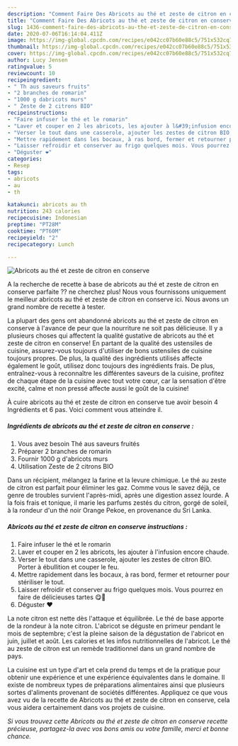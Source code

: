 ```yaml
---
description: "Comment Faire Des Abricots au thé et zeste de citron en conserve"
title: "Comment Faire Des Abricots au thé et zeste de citron en conserve"
slug: 1436-comment-faire-des-abricots-au-the-et-zeste-de-citron-en-conserve
date: 2020-07-06T16:14:04.411Z
image: https://img-global.cpcdn.com/recipes/e042cc07b60e88c5/751x532cq70/abricots-au-the-et-zeste-de-citron-en-conserve-photo-principale-de-la-recette.jpg
thumbnail: https://img-global.cpcdn.com/recipes/e042cc07b60e88c5/751x532cq70/abricots-au-the-et-zeste-de-citron-en-conserve-photo-principale-de-la-recette.jpg
cover: https://img-global.cpcdn.com/recipes/e042cc07b60e88c5/751x532cq70/abricots-au-the-et-zeste-de-citron-en-conserve-photo-principale-de-la-recette.jpg
author: Lucy Jensen
ratingvalue: 5
reviewcount: 10
recipeingredient:
- " Th aus saveurs fruits"
- "2 branches de romarin"
- "1000 g dabricots murs"
- " Zeste de 2 citrons BIO"
recipeinstructions:
- "Faire infuser le thé et le romarin"
- "Laver et couper en 2 les abricots, les ajouter à l&#39;infusion encore chaude."
- "Verser le tout dans une casserole, ajouter les zestes de citron BIO. Porter à ébullition et couper le feu."
- "Mettre rapidement dans les bocaux, à ras bord, fermer et retourner pour stériliser le tout."
- "Laisser refroidir et conserver au frigo quelques mois. Vous pourrez en faire de délicieuses tartes 😋🤤"
- "Déguster ❤️"
categories:
- Resep
tags:
- abricots
- au
- th

katakunci: abricots au th 
nutrition: 243 calories
recipecuisine: Indonesian
preptime: "PT28M"
cooktime: "PT60M"
recipeyield: "2"
recipecategory: Lunch

---
```



![Abricots au thé et zeste de citron en conserve](https://img-global.cpcdn.com/recipes/e042cc07b60e88c5/751x532cq70/abricots-au-the-et-zeste-de-citron-en-conserve-photo-principale-de-la-recette.jpg)

A la recherche de recette à base de abricots au thé et zeste de citron en conserve parfaite ?? ne cherchez plus! Nous vous fournissons uniquement le meilleur abricots au thé et zeste de citron en conserve ici. Nous avons un grand nombre de recette à tester.

La plupart des gens ont abandonné abricots au thé et zeste de citron en conserve à l'avance de peur que la nourriture ne soit pas délicieuse. Il y a plusieurs choses qui affectent la qualité gustative de abricots au thé et zeste de citron en conserve! En partant de la qualité des ustensiles de cuisine, assurez-vous toujours d'utiliser de bons ustensiles de cuisine toujours propres. De plus, la qualité des ingrédients utilisés affecte également le goût, utilisez donc toujours des ingrédients frais. De plus, entraînez-vous à reconnaître les différentes saveurs de la cuisine, profitez de chaque étape de la cuisine avec tout votre cœur, car la sensation d'être excité, calme et non pressé affecte aussi le goût de la cuisine!

<!--inarticleads1-->

À cuire abricots au thé et zeste de citron en conserve tue avoir besoin 4 Ingrédients et 6 pas. Voici comment vous atteindre il.

##### Ingrédients de abricots au thé et zeste de citron en conserve :

1. Vous avez besoin  Thé aus saveurs fruités
1. Préparer 2 branches de romarin
1. Fournir 1000 g d&#39;abricots murs
1. Utilisation  Zeste de 2 citrons BIO


Dans un récipient, mélangez la farine et la levure chimique. Le thé au zeste de citron est parfait pour éliminer les gaz. Comme vous le savez déjà, ce genre de troubles survient l&#39;après-midi, après une digestion assez lourde. A la fois frais et tonique, il marie les parfums zestés du citron, gorgé de soleil, à la rondeur d&#39;un thé noir Orange Pekoe, en provenance du Sri Lanka. 

<!--inarticleads2-->

##### Abricots au thé et zeste de citron en conserve instructions :

1. Faire infuser le thé et le romarin
1. Laver et couper en 2 les abricots, les ajouter à l&#39;infusion encore chaude.
1. Verser le tout dans une casserole, ajouter les zestes de citron BIO. Porter à ébullition et couper le feu.
1. Mettre rapidement dans les bocaux, à ras bord, fermer et retourner pour stériliser le tout.
1. Laisser refroidir et conserver au frigo quelques mois. Vous pourrez en faire de délicieuses tartes 😋🤤
1. Déguster ❤️


La note citron est nette dès l&#39;attaque et équilibrée. Le thé de base apporte de la rondeur à la note citron. L&#39;abricot se déguste en primeur pendant le mois de septembre; c&#39;est la pleine saison de la dégustation de l&#39;abricot en juin, juillet et août. Les calories et les infos nutritionnelles de l&#39;abricot. Le thé au zeste de citron est un remède traditionnel dans un grand nombre de pays. 

<!--inarticleads1-->

<p>
La cuisine est un type d'art et cela prend du temps et de la pratique pour obtenir une expérience et une expérience équivalentes dans le domaine. Il existe de nombreux types de préparations alimentaires ainsi que plusieurs sortes d'aliments provenant de sociétés différentes. Appliquez ce que vous avez vu de la recette de Abricots au thé et zeste de citron en conserve, cela vous aidera certainement dans vos projets de cuisine.
</p>

<p>
<i>Si vous trouvez cette Abricots au thé et zeste de citron en conserve recette précieuse, partagez-la avec vos bons amis ou votre famille, merci et bonne chance.</i>
</p>
